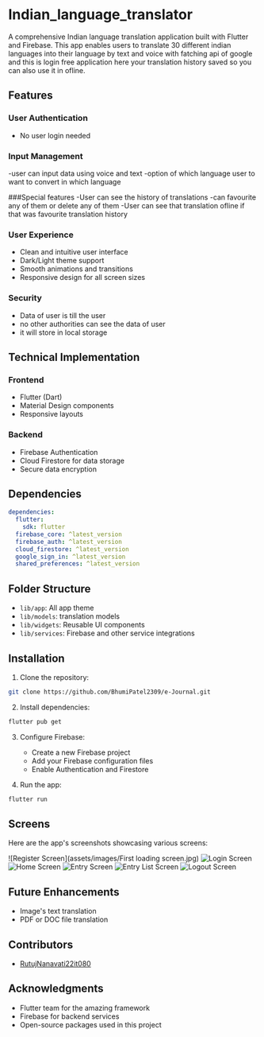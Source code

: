 # Indian_language_translator

A comprehensive Indian language translation application built with Flutter and Firebase. This app enables users to translate 30 different indian languages into their language by text and voice with fatching api of google and this is login free application here your translation history saved so you can also use it in ofline.

## Features

### User Authentication
- No user login needed

### Input Management
-user can input data using voice and text
-option of which language user to want to convert in which language

###Special features
-User can see the history of translations
-can favourite any of them or delete any of them
-User can see that translation ofline if that was favourite translation history

### User Experience
- Clean and intuitive user interface
- Dark/Light theme support
- Smooth animations and transitions
- Responsive design for all screen sizes

### Security
- Data of user is till the user
- no other authorities can see the data of user
- it will store in local storage

## Technical Implementation

### Frontend
- Flutter (Dart)
- Material Design components
- Responsive layouts

### Backend
- Firebase Authentication
- Cloud Firestore for data storage
- Secure data encryption

## Dependencies
```yaml
dependencies:
  flutter:
    sdk: flutter
  firebase_core: ^latest_version
  firebase_auth: ^latest_version
  cloud_firestore: ^latest_version
  google_sign_in: ^latest_version
  shared_preferences: ^latest_version
```

## Folder Structure

- `lib/app`: All app theme
- `lib/models`: translation models
- `lib/widgets`: Reusable UI components
- `lib/services`: Firebase and other service integrations

## Installation

1. Clone the repository:
```bash
git clone https://github.com/BhumiPatel2309/e-Journal.git
```

2. Install dependencies:
```bash
flutter pub get
```

3. Configure Firebase:
   - Create a new Firebase project
   - Add your Firebase configuration files
   - Enable Authentication and Firestore

4. Run the app:
```bash
flutter run
```
## Screens
Here are the app's screenshots showcasing various screens:

![Register Screen](assets/images/First loading screen.jpg)
![Login Screen]()
![Home Screen]()
![Entry Screen]()
![Entry List Screen]()
![Logout Screen]()


## Future Enhancements
- Image's text translation
- PDF or DOC file translation

## Contributors
- [RutujNanavati22it080](https://github.com/RutujNanavati22it080)

## Acknowledgments
- Flutter team for the amazing framework
- Firebase for backend services
- Open-source packages used in this project
